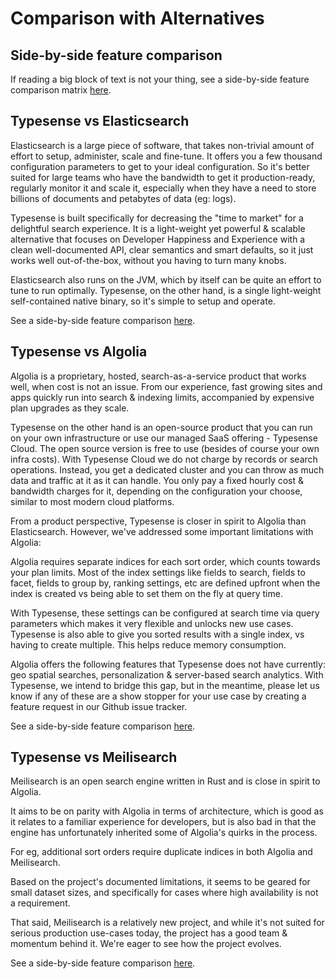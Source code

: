 # Comparison with Alternatives

## Side-by-side feature comparison

If reading a big block of text is not your thing, see a side-by-side feature comparison matrix [here](https://typesense.org/typesense-vs-algolia-vs-elasticsearch-vs-meilisearch/).

## Typesense vs Elasticsearch

Elasticsearch is a large piece of software, that takes non-trivial amount of effort to setup, administer, scale and fine-tune. It offers you a few thousand configuration parameters to get to your ideal configuration. So it's better suited for large teams who have the bandwidth to get it production-ready, regularly monitor it and scale it, especially when they have a need to store billions of documents and petabytes of data (eg: logs).

Typesense is built specifically for decreasing the "time to market" for a delightful search experience. It is a light-weight yet powerful & scalable alternative that focuses on Developer Happiness and Experience with a clean well-documented API, clear semantics and smart defaults, so it just works well out-of-the-box, without you having to turn many knobs.

Elasticsearch also runs on the JVM, which by itself can be quite an effort to tune to run optimally. Typesense, on the other hand, is a single light-weight self-contained native binary, so it's simple to setup and operate.

See a side-by-side feature comparison [here](https://typesense.org/typesense-vs-algolia-vs-elasticsearch-vs-meilisearch/).

## Typesense vs Algolia

Algolia is a proprietary, hosted, search-as-a-service product that works well, when cost is not an issue. From our experience, fast growing sites and apps quickly run into search & indexing limits, accompanied by expensive plan upgrades as they scale.

Typesense on the other hand is an open-source product that you can run on your own infrastructure or use our managed SaaS offering - Typesense Cloud. The open source version is free to use (besides of course your own infra costs). With Typesense Cloud we do not charge by records or search operations. Instead, you get a dedicated cluster and you can throw as much data and traffic at it as it can handle. You only pay a fixed hourly cost & bandwidth charges for it, depending on the configuration your choose, similar to most modern cloud platforms.

From a product perspective, Typesense is closer in spirit to Algolia than Elasticsearch. However, we've addressed some important limitations with Algolia:

Algolia requires separate indices for each sort order, which counts towards your plan limits. Most of the index settings like fields to search, fields to facet, fields to group by, ranking settings, etc are defined upfront when the index is created vs being able to set them on the fly at query time.

With Typesense, these settings can be configured at search time via query parameters which makes it very flexible and unlocks new use cases. Typesense is also able to give you sorted results with a single index, vs having to create multiple. This helps reduce memory consumption.

Algolia offers the following features that Typesense does not have currently: geo spatial searches, personalization & server-based search analytics. With Typesense, we intend to bridge this gap, but in the meantime, please let us know if any of these are a show stopper for your use case by creating a feature request in our Github issue tracker.

See a side-by-side feature comparison [here](https://typesense.org/typesense-vs-algolia-vs-elasticsearch-vs-meilisearch/).

## Typesense vs Meilisearch

Meilisearch is an open search engine written in Rust and is close in spirit to Algolia.

It aims to be on parity with Algolia in terms of architecture, which is good as it relates to a familiar experience for developers,
but is also bad in that the engine has unfortunately inherited some of Algolia's quirks in the process.

For eg, additional sort orders require duplicate indices in both Algolia and Meilisearch.

Based on the project's documented limitations, it seems to be geared for small dataset sizes,
and specifically for cases where high availability is not a requirement.

That said, Meilisearch is a relatively new project, and while it's not suited for serious production use-cases today,
the project has a good team & momentum behind it. We're eager to see how the project evolves.

See a side-by-side feature comparison [here](https://typesense.org/typesense-vs-algolia-vs-elasticsearch-vs-meilisearch/).
